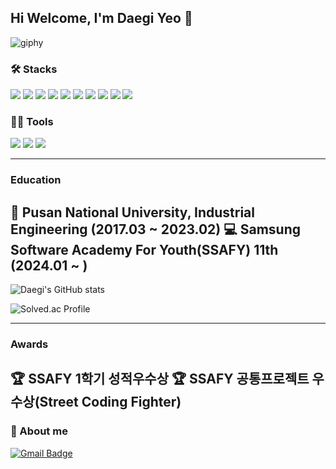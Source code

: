 ## Hi Welcome, I'm Daegi Yeo 👋

![giphy](https://github.com/daegi0923/daegi0923/assets/156268579/909a2eb5-3082-4e1a-84e8-831f6be1cbbc)

### 🛠️ Stacks

<img src="https://img.shields.io/badge/Python-3766AB?style=flat-square&logo=Python&logoColor=white"/> <img src="https://img.shields.io/badge/Java-007396?style=flat-square&logo=Java&logoColor=white"/> <img src="https://img.shields.io/badge/C++-00599C?style=flat-square&logo=C%2B%2B&logoColor=white"/> <img src="https://img.shields.io/badge/Vue.js-4FC08D?style=flat-square&logo=Vue.js&logoColor=white"/> <img src="https://img.shields.io/badge/React-61DAFB?style=flat-square&logo=React&logoColor=white"/> <img src="https://img.shields.io/badge/Django-092E20?style=flat-square&logo=Django&logoColor=white"/> <img src="https://img.shields.io/badge/JavaScript-F7DF1E?style=flat-square&logo=JavaScript&logoColor=black"/> <img src="https://img.shields.io/badge/HTML5-E34F26?style=flat-square&logo=HTML5&logoColor=white"/> <img src="https://img.shields.io/badge/CSS3-1572B6?style=flat-square&logo=CSS3&logoColor=white"/> <img src="https://img.shields.io/badge/SCSS-CC6699?style=flat-square&logo=SASS&logoColor=white"/>


### 💪🏼 Tools

<img src="https://img.shields.io/badge/Git-F05032?style=flat-square&logo=Git&logoColor=white"/> <img src="https://img.shields.io/badge/Visual Studio Code-007ACC?style=flat-square&logo=Visual Studio Code&logoColor=white"/> <img src="https://img.shields.io/badge/Jira-0052CC?style=flat-square&logo=Jira&logoColor=white"/>

---

### Education


📖 Pusan National University, Industrial Engineering (2017.03 ~ 2023.02)
💻 Samsung Software Academy For Youth(SSAFY) 11th (2024.01 ~ )
---

![Daegi's GitHub stats](https://github-readme-stats.vercel.app/api?username=daegi0923&show_icons=true&theme=radical)

![Solved.ac Profile](http://mazassumnida.wtf/api/v2/generate_badge?boj=daegi0923)

---
### Awards
🏆 SSAFY 1학기 성적우수상
🏆 SSAFY 공통프로젝트 우수상(Street Coding Fighter)
---


### 🐯 About me

[![Gmail Badge](https://img.shields.io/badge/Gmail-d14836?style=flat-square&logo=Gmail&logoColor=white&link=mailto:daegi0923@gmail.com)](mailto:daegi0923@gmail.com)
